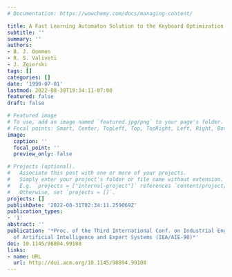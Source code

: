 ```yaml
---
# Documentation: https://wowchemy.com/docs/managing-content/

title: A Fast Learning Automaton Solution to the Keyboard Optimization Problem
subtitle: ''
summary: ''
authors:
- B. J. Oommen
- R. S. Valiveti
- J. Zgierski
tags: []
categories: []
date: '1990-07-01'
lastmod: 2022-08-30T19:34:11-07:00
featured: false
draft: false

# Featured image
# To use, add an image named `featured.jpg/png` to your page's folder.
# Focal points: Smart, Center, TopLeft, Top, TopRight, Left, Right, BottomLeft, Bottom, BottomRight.
image:
  caption: ''
  focal_point: ''
  preview_only: false

# Projects (optional).
#   Associate this post with one or more of your projects.
#   Simply enter your project's folder or file name without extension.
#   E.g. `projects = ["internal-project"]` references `content/project/deep-learning/index.md`.
#   Otherwise, set `projects = []`.
projects: []
publishDate: '2022-08-31T02:34:11.259069Z'
publication_types:
- '1'
abstract: ''
publication: '*Proc. of the Third International Conf. on Industrial Engineering Applications
  of Artificial Intelligence and Expert Systems (IEA/AIE-90)*'
doi: 10.1145/98894.99108
links:
- name: URL
  url: http://doi.acm.org/10.1145/98894.99108
---
```

